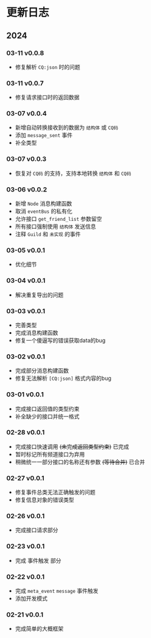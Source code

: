 # 更新日志

## 2024

### 03-11 v0.0.8

- 修复解析 `CQ:json` 时的问题

### 03-11 v0.0.7

- 修复请求接口时的返回数据

### 03-07 v0.0.4

- 新增自动转换接收到的数据为 `结构体` 或 `CQ码`
- 添加 `message_sent` 事件
- 补全类型

### 03-07 v0.0.3

- 恢复对 `CQ码` 的支持，支持本地转换 `结构体` 和 `CQ码`

### 03-06 v0.0.2

- 新增 `Node` 消息构建函数
- 取消 `eventBus` 的私有化
- 允许接口 `get_friend_list` 参数留空
- 所有接口强制使用 `结构体` 发送信息
- 注释 `Guild` 和 `未实现` 的事件

### 03-05 v0.0.1

- 优化细节

### 03-04 v0.0.1

- 解决重复导出的问题

### 03-03 v0.0.1

- 完善类型
- 完成消息构建函数
- 修复一个傻逼写的错误获取data的bug

### 03-02 v0.0.1

- 完成部分消息构建函数
- 修复无法解析 `[CQ:json]` 格式内容的bug

### 03-01 v0.0.1

- 完成接口返回值的类型约束
- 补全缺少的接口并统一格式

### 02-28 v0.0.1

- 完成接口快速调用 ~~(未完成返回类型约束)~~ 已完成
- 暂时标记所有频道接口为弃用
- 稍微统一一部分接口的名称还有参数 ~~(等待合并)~~ 已合并

### 02-27 v0.0.1

- 修复事件总类无法正确触发的问题
- 修复信息对象的错误类型

### 02-26 v0.0.1

- 完成接口请求部分

### 02-23 v0.0.1

- 完成 事件触发 部分

### 02-22 v0.0.1

- 完成 `meta_event` `message` 事件触发
- 添加开发模式

### 02-21 v0.0.1

- 完成简单的大概框架
